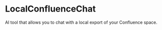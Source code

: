 # LocalConfluenceChat
AI tool that allows you to chat with a local export of your Confluence space.
